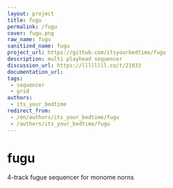 ```yaml
---
layout: project
title: fugu
permalink: /fugu
cover: fugu.png
raw_name: fugu
sanitized_name: fugu
project_url: https://github.com/itsyourbedtime/fugu
description: multi playhead sequencer
discussion_url: https://llllllll.co/t/21033
documentation_url: 
tags:
 - sequencer
 - grid
authors:
 - its_your_bedtime
redirect_from:
 - /en/authors/its_your_bedtime/fugu
 - /authors/its_your_bedtime/fugu
---
```

# fugu
4-track fugue sequencer for monome norns
